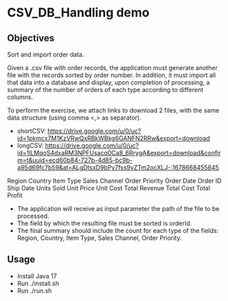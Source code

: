 # CSV_DB_Handling demo

## Objectives
Sort and import order data.

Given a .csv file with order records, the application must generate another file with the records sorted by order number. In addition, it must import all that data into a database and display, upon completion of processing, a summary of the number of orders of each type according to different columns.

To perform the exercise, we attach links to download 2 files, with the same data structure (using comma <,> as separator).
- shortCSV: https://drive.google.com/u/0/uc?id=1pkmcx7M1KzVRwQxRBkWBkg6GANFN2RRw&export=download
- longCSV: https://drive.google.com/u/0/uc?id=1lLMqoS4dxaRM3NPFUsacq0Ca8_6RrygA&export=download&confirm=t&uuid=ecd60b84-727b-4d85-bc9b-a95d69fc7b59&at=ALgDtsxD9bPy7fss9vZTm2ocXLJ-:1678668455845

Region
Country
Item Type
Sales Channel
Order Priority
Order Date
Order ID
Ship Date
Units Sold
Unit Price
Unit Cost
Total Revenue
Total Cost
Total Profit

- The application will receive as input parameter the path of the file to be processed.
- The field by which the resulting file must be sorted is orderId.
- The final summary should include the count for each type of the fields: Region, Country, Item Type, Sales Channel, Order Priority.

## Usage
- Install Java 17
- Run ./install.sh
- Run ./run.sh
